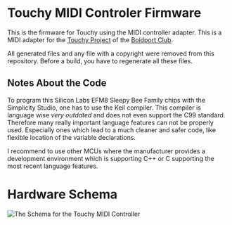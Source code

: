 
Touchy MIDI Controler Firmware
==============================

This is the firmware for Touchy using the MIDI controller adapter. This is a MIDI adapter for the [Touchy Project](http://www.boldport.com/products/touchy) of the [Boldport Club](http://boldport.club).

All generated files and any file with a copyright were removed from this repository. Before a build, you have to regenerate all these files.

Notes About the Code
--------------------

To program this Silicon Labs EFM8 Sleepy Bee Family chips with the Simplicity Studio, one has to use the Keil compiler. This compiler is language wise *very outdated* and does not even support the C99 standard. Therefore many really important language features can not be properly used. Especially ones which lead to a much cleaner and safer code, like flexible location of the variable declarations.

I recommend to use other MCUs where the manufacturer provides a development environment which is supporting C++ or C supporting the most recent language features.

Hardware Schema
===============

![The Schema for the Touchy MIDI Controller](https://luckyresistor.files.wordpress.com/2016/11/touchy-midi-controller.png)

